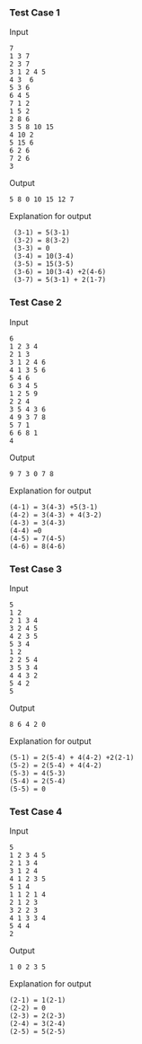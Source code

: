 ### Test Case 1

Input

```
7
1 3 7
2 3 7
3 1 2 4 5
4 3  6
5 3 6
6 4 5
7 1 2
1 5 2
2 8 6
3 5 8 10 15
4 10 2
5 15 6
6 2 6
7 2 6
3
```


Output

```
5 8 0 10 15 12 7
```

Explanation for output

```
 (3-1) = 5(3-1)
 (3-2) = 8(3-2)
 (3-3) = 0
 (3-4) = 10(3-4)
 (3-5) = 15(3-5)
 (3-6) = 10(3-4) +2(4-6)
 (3-7) = 5(3-1) + 2(1-7)
```

### Test Case 2

Input

```
6
1 2 3 4
2 1 3
3 1 2 4 6
4 1 3 5 6
5 4 6
6 3 4 5
1 2 5 9
2 2 4
3 5 4 3 6
4 9 3 7 8
5 7 1
6 6 8 1
4
```


Output

```
9 7 3 0 7 8
```

Explanation for output

```
(4-1) = 3(4-3) +5(3-1)
(4-2) = 3(4-3) + 4(3-2)
(4-3) = 3(4-3)
(4-4) =0
(4-5) = 7(4-5)
(4-6) = 8(4-6)

```


### Test Case 3

Input

```
5
1 2
2 1 3 4
3 2 4 5
4 2 3 5
5 3 4
1 2 
2 2 5 4
3 5 3 4
4 4 3 2
5 4 2
5
```


Output

```
8 6 4 2 0
```

Explanation for output

```
(5-1) = 2(5-4) + 4(4-2) +2(2-1)
(5-2) = 2(5-4) + 4(4-2)
(5-3) = 4(5-3)
(5-4) = 2(5-4)
(5-5) = 0
```


### Test Case 4

Input

```
5
1 2 3 4 5
2 1 3 4
3 1 2 4
4 1 2 3 5
5 1 4
1 1 2 1 4
2 1 2 3
3 2 2 3
4 1 3 3 4
5 4 4
2
```


Output

```
1 0 2 3 5
```

Explanation for output

```
(2-1) = 1(2-1)
(2-2) = 0
(2-3) = 2(2-3)
(2-4) = 3(2-4)
(2-5) = 5(2-5)

```
